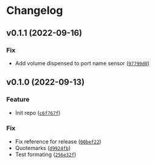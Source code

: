 # Changelog

<!--next-version-placeholder-->

## v0.1.1 (2022-09-16)
### Fix
* Add volume dispensed to port name sensor ([`97799d0`](https://github.com/Bluetooth-Devices/kegtron-ble/commit/97799d01c580ad2a4b90ea2ec9d5e6de29f94015))

## v0.1.0 (2022-09-13)
### Feature
* Init repo ([`c6f767f`](https://github.com/Bluetooth-Devices/kegtron-ble/commit/c6f767f9ffbfb9c82636d1eb5753a9d03ce3efd6))

### Fix
* Fix reference for release ([`00bef22`](https://github.com/Bluetooth-Devices/kegtron-ble/commit/00bef229ab4654fb2218fce6a733afa9b4837327))
* Quotemarks ([`d9924fb`](https://github.com/Bluetooth-Devices/kegtron-ble/commit/d9924fb6468be86d990d84de6e42f05ab7e1d838))
* Test formating ([`256e32f`](https://github.com/Bluetooth-Devices/kegtron-ble/commit/256e32f59d02de1d49347a536c9b1dec88ea4597))
